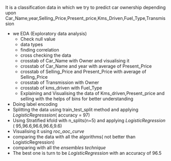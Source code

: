 It is a classification data in which we try to predict car ownership depending upon  Car_Name,year,Selling_Price,Present_price,Kms_Driven,Fuel_Type,Transmission

 - we EDA (Exploratory data analysis)
   - Check null value
   - data types
   - finding correlation
   - cross checking the data 
   - crosstab of Car_Name with Owner and visualising it
   - crosstab of Car_Name and year with average of Present_Price
   - crosstab of Selling_Price and Present_Price with average of Selling_Price
   - crosstab of Transmission with Owner
   - crosstab of kms_driven with Fuel_Type
   - Explaining and Visualising the data of Kms_driven,Present_price and selling with the helps of bins for better understanding
 - Doing label encoding 
 - Splitting the data using train_test_split method and applying *LogisticRegresssion*( accuracy = 97)
 - Using Stratified kfold with n_splits(n=5) and applying *LogisticRegression* ( 95,96.6,96.6,96.6,9.6)
 - Visualising it using *roc_aoc_curve*
 - comparing the data with all the algorithms( not better than LogisticRegression)
 - comparing with all the *ensembles technique*
 - The best one is turn to be *LogisticRegression* with an accuracy of 96.5
